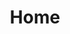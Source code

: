---
home: true
layout: Blog
icon: home
title: Home
heroImage: /favicon.ico
heroText: Pop's Blog
tagline: Learn. Track. Develop.
projects:
  - icon: link
    name: One Development
    desc: Fast and growing Development Group.
    link: https://onedevs.tk

  - icon: link
    name: FaithClient
    desc: beautiful. Aesthetic. That's FaithClient.
    link: https://discord.gg/9Tjem4hVzT


---